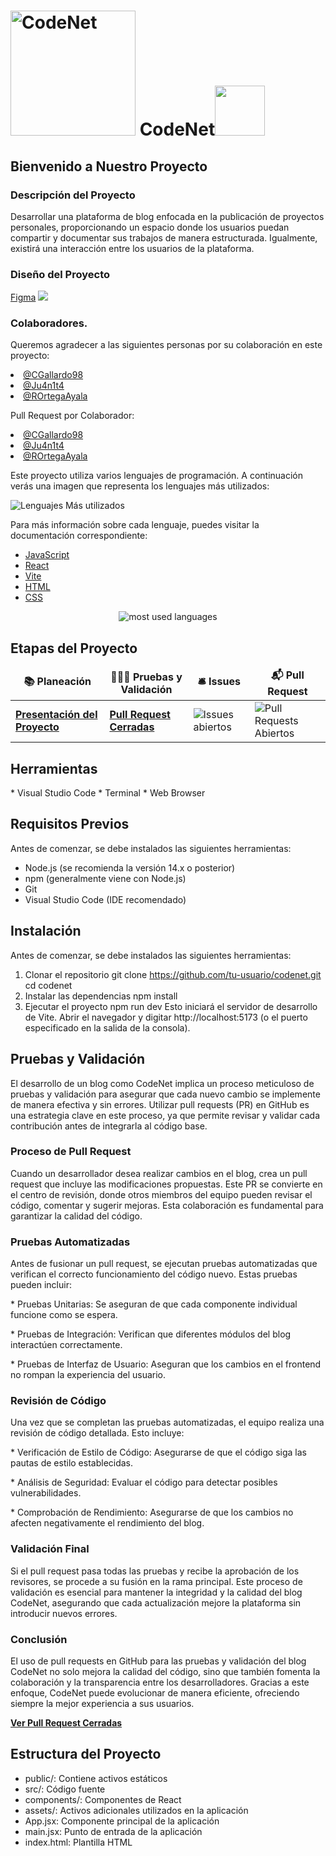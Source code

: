 <h1><a align="left"><a href='https://postimages.org/' target='_blank'><img src='https://i.postimg.cc/FzmxdmM8/CodeNet.png' border='0' alt='CodeNet' width ="200"/></a> </a>
<a align="center"> CodeNet</a><img src="https://media2.giphy.com/media/QssGEmpkyEOhBCb7e1/giphy.gif?cid=ecf05e47a0n3gi1bfqntqmob8g9aid1oyj2wr3ds3mg700bl&rid=giphy.gif" width ="80"></h1>
<h2>Bienvenido a Nuestro Proyecto</h2>

<h3><p>Descripción del Proyecto </p></h3>
<p>Desarrollar una plataforma de blog enfocada en la publicación de proyectos personales, proporcionando un espacio donde los usuarios puedan compartir y documentar sus trabajos de manera estructurada. 
Igualmente, existirá una interacción entre los usuarios de la plataforma. </p>

<h3><p>Diseño del Proyecto </p></h3>
<a href ="https://www.figma.com/design/8fSSCLJeju1sMYYKi4HPKb/CodeNet?embed-host=share&kind=file&node-id=0-1&page-selector=1&theme=light&version=2&viewer=1">Figma</a>
<img src="https://i.postimg.cc/kgr4Xcv0/Captura-de-pantalla-2024-09-27-a-la-s-12-06-18-p-m.png"/>

  <h3><p>Colaboradores. </p></h3>
  <p>Queremos agradecer a las siguientes personas por su colaboración en este proyecto:  
  <li><a href="https://github.com/CGallardo98"> @CGallardo98</a></li> 
  <li><a href="https://github.com/ju4n1t4"> @Ju4n1t4</a></li>
  <li><a href="https://github.com/ROrtegaAyala"> @ROrtegaAyala</a></li> </p> 
  
  <p>Pull Request por Colaborador:  
  <li><a href="https://github.com/CGallardo98/CodeNet/pulls?q=is%3Apr+is%3Aclosed+author%3ACGallardo98"> @CGallardo98</a></li>
  <li><a href="https://github.com/CGallardo98/CodeNet/pulls?q=is%3Apr+is%3Aclosed+author%3Aju4n1t4"> @Ju4n1t4</a></li>
  <li><a href="https://github.com/CGallardo98/CodeNet/pulls?q=is%3Apr+is%3Aclosed+author%3AROrtegaAyala"> @ROrtegaAyala</a></li></p>

<p>Este proyecto utiliza varios lenguajes de programación. A continuación verás una imagen que representa los lenguajes más utilizados:</p>
<img src="https://img.shields.io/badge/Top%20Languages-JavaScript%20%7C%20React%20%7C%20Vite%20%7C%20HTML%20%7C%20CSS-brightgreen" alt="Lenguajes Más utilizados" />
<p>Para más información sobre cada lenguaje, puedes visitar la documentación correspondiente:</p>
<ul>
    <li><a href="https://developer.mozilla.org/en-US/docs/Web/JavaScript">JavaScript</a></li>
    <li><a href="https://es.react.dev/">React</a></li>
    <li><a href="https://vitejs.dev/guide/">Vite</a></li>
    <li><a href="https://developer.mozilla.org/en-US/docs/Web/HTML">HTML</a></li>
    <li><a href="https://developer.mozilla.org/en-US/docs/Web/CSS">CSS</a></li>
</ul>
<p align="center"><img alt="most used languages" src="https://github-readme-stats.vercel.app/api/top-langs/?username=ju4n1t4&count_private=true&theme=algolia&bg_color=0,000000,130F40&layout=compact&border_radius=8&langs_count=8&hide_border=true"/>
</p>

<p></p>
<h2>Etapas del Proyecto</h2>
<table>
  <thead align="center">
    <tr border: none;>
      <td><b>📚 Planeación</b></td>
      <td><b>👩🏼‍💻 Pruebas y Validación</b></td>
      <td><b>🛎 Issues</b></td>
      <td><b>📬 Pull Request</b></td>
    </tr>
  </thead>
  <tbody>
    <tr>
      <td><a href="https://github.com/CGallardo98/CodeNet/blob/main/Proyecto.pdf"><b>Presentación del Proyecto</b></a></td> 
      <td><a href="https://github.com/CGallardo98/CodeNet/pulls?q=is%3Apr+is%3Aclosed"><b>Pull Request Cerradas</b></a></td>
      <td><img src="https://img.shields.io/github/issues/CGallardo98/CodeNet" alt="Issues abiertos" /></td>
      <td><img src="https://img.shields.io/github/issues-pr/CGallardo98/CodeNet" alt="Pull Requests Abiertos" /></td>
  </tbody>
</table>
<p></p>

<h2>Herramientas</h2>
* Visual Studio Code
* Terminal
* Web Browser

<h2>Requisitos Previos</h2>
<p>Antes de comenzar, se debe instalados las siguientes herramientas:</p>

* Node.js (se recomienda la versión 14.x o posterior)
* npm (generalmente viene con Node.js)
* Git
* Visual Studio Code (IDE recomendado)

<h2>Instalación</h2>
<p>Antes de comenzar, se debe instalados las siguientes herramientas:</p>

1. Clonar el repositorio
   git clone https://github.com/tu-usuario/codenet.git
   cd codenet
2. Instalar las dependencias
   npm install
3. Ejecutar el proyecto
  npm run dev
  Esto iniciará el servidor de desarrollo de Vite. Abrir el navegador y digitar http://localhost:5173 (o el puerto especificado en la salida de la consola).

<h2>Pruebas y Validación</h2>
El desarrollo de un blog como CodeNet implica un proceso meticuloso de pruebas y validación para asegurar que cada nuevo cambio se implemente de manera efectiva y sin errores. Utilizar pull requests (PR) en GitHub es una estrategia clave en este proceso, ya que permite revisar y validar cada contribución antes de integrarla al código base.

<h3>Proceso de Pull Request</h3>
Cuando un desarrollador desea realizar cambios en el blog, crea un pull request que incluye las modificaciones propuestas. Este PR se convierte en el centro de revisión, donde otros miembros del equipo pueden revisar el código, comentar y sugerir mejoras. Esta colaboración es fundamental para garantizar la calidad del código.

<h3>Pruebas Automatizadas</h3>
<p>Antes de fusionar un pull request, se ejecutan pruebas automatizadas que verifican el correcto funcionamiento del código nuevo. Estas pruebas pueden incluir:</p>
<p>* Pruebas Unitarias: Se aseguran de que cada componente individual funcione como se espera.</p>
<p>* Pruebas de Integración: Verifican que diferentes módulos del blog interactúen correctamente.</p>
<p>* Pruebas de Interfaz de Usuario: Aseguran que los cambios en el frontend no rompan la experiencia del usuario.</p>

<h3>Revisión de Código</h3>
Una vez que se completan las pruebas automatizadas, el equipo realiza una revisión de código detallada. Esto incluye:
<p>* Verificación de Estilo de Código: Asegurarse de que el código siga las pautas de estilo establecidas.</p>
<p>* Análisis de Seguridad: Evaluar el código para detectar posibles vulnerabilidades.</p>
<p>* Comprobación de Rendimiento: Asegurarse de que los cambios no afecten negativamente el rendimiento del blog.</p>

<h3>Validación Final</h3>
Si el pull request pasa todas las pruebas y recibe la aprobación de los revisores, se procede a su fusión en la rama principal. Este proceso de validación es esencial para mantener la integridad y la calidad del blog CodeNet, asegurando que cada actualización mejore la plataforma sin introducir nuevos errores.

<h3>Conclusión</h3>
<p>El uso de pull requests en GitHub para las pruebas y validación del blog CodeNet no solo mejora la calidad del código, sino que también fomenta la colaboración y la transparencia entre los desarrolladores. Gracias a este enfoque, CodeNet puede evolucionar de manera eficiente, ofreciendo siempre la mejor experiencia a sus usuarios.</p>

<p><a href="https://github.com/CGallardo98/CodeNet/pulls?q=is%3Apr+is%3Aclosed"><b>Ver Pull Request Cerradas</b></a></p>

<h2>Estructura del Proyecto</h2>

* public/: Contiene activos estáticos
* src/: Código fuente
* components/: Componentes de React
* assets/: Activos adicionales utilizados en la aplicación
* App.jsx: Componente principal de la aplicación
* main.jsx: Punto de entrada de la aplicación
* index.html: Plantilla HTML

